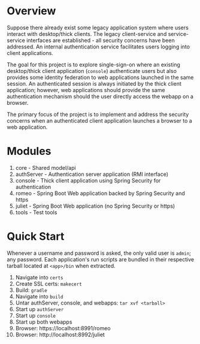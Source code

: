 # Overview

Suppose there already exist some legacy application system where users interact with desktop/thick clients. The legacy client-service and service-service interfaces are established - all security concerns have been addressed. An internal authentication service facilitates users logging into client applications.

The goal for this project is to explore single-sign-on where an existing desktop/thick client application (`console`) authenticate users but also provides some identity federation to web applications launched in the same session. An authenticated session is always initiated by the thick client application; however, web applications should provide the same authentication mechanism should the user directly access the webapp on a browser.

The primary focus of the project is to implement and address the security concerns when an authenticated client application launches a browser to a web application.

# Modules

1. core - Shared model/api
2. authServer - Authentication server application (RMI interface)
3. console - Thick client application using Spring Security for authentication
4. romeo - Spring Boot Web application backed by Spring Security and https
5. juliet - Spring Boot Web application (no Spring Security or https)
6. tools - Test tools

# Quick Start

Whenever a username and password is asked, the only valid user is `admin`; any password. Each application's run scripts are bundled in their respective tarball located at `<app>/bin` when extracted.

1. Navigate into `certs`
2. Create SSL certs: `makecert`
3. Build: `gradle`
4. Navigate into `build`
5. Untar authServer, console, and webapps: `tar xvf <tarball>`
6. Start up `authServer`
7. Start up `console`
8. Start up both webapps
9. Browser: https://localhost:8991/romeo
10. Browser: http://localhost:8992/juliet

